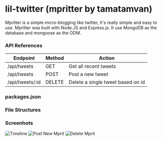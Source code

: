 # lil-twitter (mpritter by tamatamvan)

Mpritter is a simple micro-blogging like twitter, it's really simple and easy to use. Mpritter was built with Node.JS and Express.js. It use MongoDB as the database and mongoose as the ODM.

### API References

| Endpoint | Method | Action |
|----------|--------|--------|
| /api/tweets | GET | Get all recent tweets |
| /api/tweets | POST | Post a new tweet |
| /api/tweets/:id | DELETE | Delete a single tweet based on id |

### packages.json

### File Structures

### Screenhots
![Timeline](http://i.imgur.com/LGsZ7jC.png)
![Post New Mprit](http://i.imgur.com/QX6oC58.png)
![Delete Mprit](http://i.imgur.com/ShFnoZW.png)
